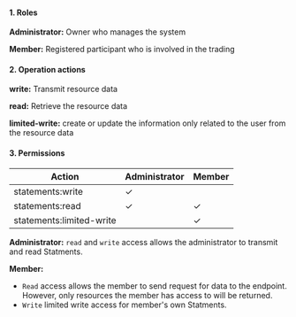 #### 1. Roles

**Administrator:** Owner who manages the system

**Member:** Registered participant who is involved in the trading

#### 2. Operation actions

**write:** Transmit resource data

**read:** Retrieve the resource data

**limited-write:** create or update the information only related to the user from the resource data

#### 3. Permissions


|      Action                      | Administrator       | Member            |
|----------------------------------|---------------------|-------------------|
| statements:write  | ✓                   |                 |
| statements:read   | ✓                   | ✓                |
| statements:limited-write  |                    | ✓                |

**Administrator:** `read` and `write` access allows the administrator to transmit and read Statments.

**Member:** 
- `Read` access allows the member to send request for data to the endpoint. However, only resources the member has access to will be returned. 
- `Write` limited write access for member's own Statments.